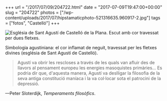+++
url = "/2017/07/09/204722.html"
date = "2017-07-09T19:47:00+00:00"
slug = "204722"
photos = ["/wp-content/uploads/2017/07/hipstamaticphoto-521316635.960917-2.jpg"]
tags = ["fotos", "Castelló"]
+++

<img src="/wp-content/uploads/2017/07/hipstamaticphoto-521316635.960917-2.jpg" alt="Església de Sant Agustí de Castelló de la Plana. Escut amb cor travessat per dues fletxes." />

Simbologia agustiniana: el cor inflamat de neguit, travessat per les fletxes divines (església de Sant Agustí de Castelló).

> Agustí va obrir les rescloses a través de les quals van afluir des de llavors al pensament europeu les energies masoquistes primàries… Es podria dir que, d'aquesta manera, Agustí va deslligar la filosofia de la seva antiga constitució maníaca i la va col·locar sota el patrocini de la depressió.

—Peter Sloterdijk, *Temperaments filosòfics*.
